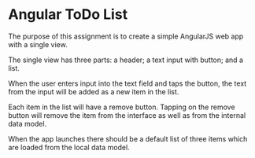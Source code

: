 # Angular ToDo List

The purpose of this assignment is to create a simple AngularJS web app with a single view.

The single view has three parts: a header; a text input with button; and a list.

When the user enters input into the text field and taps the button, the text from the input will be added as a new item in the list.

Each item in the list will have a remove button. Tapping on the remove button will remove the item from the interface as well as from the internal data model.

When the app launches there should be a default list of three items which are loaded from the local data model.